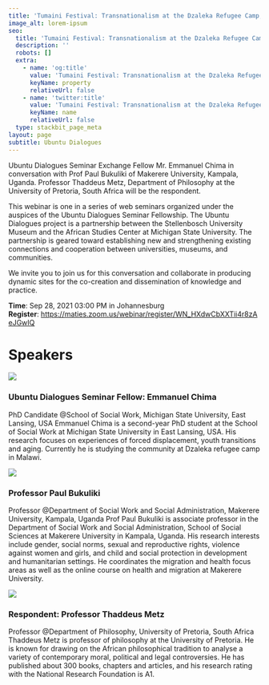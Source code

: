 ```yaml
---
title: 'Tumaini Festival: Transnationalism at the Dzaleka Refugee Camp, Malawi'
image_alt: lorem-ipsum
seo:
  title: 'Tumaini Festival: Transnationalism at the Dzaleka Refugee Camp, Malawi'
  description: ''
  robots: []
  extra:
    - name: 'og:title'
      value: 'Tumaini Festival: Transnationalism at the Dzaleka Refugee Camp, Malawi'
      keyName: property
      relativeUrl: false
    - name: 'twitter:title'
      value: 'Tumaini Festival: Transnationalism at the Dzaleka Refugee Camp, Malawi'
      keyName: name
      relativeUrl: false
  type: stackbit_page_meta
layout: page
subtitle: Ubuntu Dialogues
---
```

Ubuntu Dialogues Seminar Exchange Fellow Mr. Emmanuel Chima in conversation with Prof Paul Bukuliki of Makerere University, Kampala, Uganda. Professor Thaddeus Metz, Department of Philosophy at the University of Pretoria, South Africa will be the respondent.

This webinar is one in a series of web seminars organized under the auspices of the Ubuntu Dialogues Seminar Fellowship. The Ubuntu Dialogues project is a partnership between the Stellenbosch University Museum and the African Studies Center at Michigan State University. The partnership is geared toward establishing new and strengthening existing connections and cooperation between universities, museums, and communities.

We invite you to join us for this conversation and collaborate in producing dynamic sites for the co-creation and dissemination of knowledge and practice.

**Time**: Sep 28, 2021 03:00 PM in Johannesburg
**Register**: <https://maties.zoom.us/webinar/register/WN_HXdwCbXXTii4r8zAeJGwIQ>

# Speakers

![](https://maties.zoom.us/w_p/95465682959/f2909398-9c0f-4c1b-a2ae-47b3b361bf70.jpg)

### **Ubuntu Dialogues Seminar Fellow: Emmanuel Chima**

PhD Candidate @School of Social Work, Michigan State University, East Lansing, USA Emmanuel Chima is a second-year PhD student at the School of Social Work at Michigan State University in East Lansing, USA. His research focuses on experiences of forced displacement, youth transitions and aging. Currently he is studying the community at Dzaleka refugee camp in Malawi.

![](https://maties.zoom.us/w_p/95465682959/e252c7b2-8d53-46e8-8101-a9c3f8807811.jpeg)

### **Professor Paul Bukuliki**

Professor @Department of Social Work and Social Administration, Makerere University, Kampala, Uganda Prof Paul Bukuliki is associate professor in the Department of Social Work and Social Administration, School of Social Sciences at Makerere University in Kampala, Uganda. His research interests include gender, social norms, sexual and reproductive rights, violence against women and girls, and child and social protection in development and humanitarian settings. He coordinates the migration and health focus areas as well as the online course on health and migration at Makerere University.

![](https://maties.zoom.us/w_p/95465682959/08f5ce09-f610-4209-99fd-caf17c88783d.jpeg)

### **Respondent: Professor Thaddeus Metz**

Professor @Department of Philosophy, University of Pretoria, South Africa Thaddeus Metz is professor of philosophy at the University of Pretoria. He is known for drawing on the African philosophical tradition to analyse a variety of contemporary moral, political and legal controversies. He has published about 300 books, chapters and articles, and his research rating with the National Research Foundation is A1.
